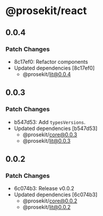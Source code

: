 # @prosekit/react

## 0.0.4

### Patch Changes

- 8c17ef0: Refactor components
- Updated dependencies [8c17ef0]
  - @prosekit/lit@0.0.4

## 0.0.3

### Patch Changes

- b547d53: Add `typesVersions`.
- Updated dependencies [b547d53]
  - @prosekit/core@0.0.3
  - @prosekit/lit@0.0.3

## 0.0.2

### Patch Changes

- 6c074b3: Release v0.0.2
- Updated dependencies [6c074b3]
  - @prosekit/core@0.0.2
  - @prosekit/lit@0.0.2
